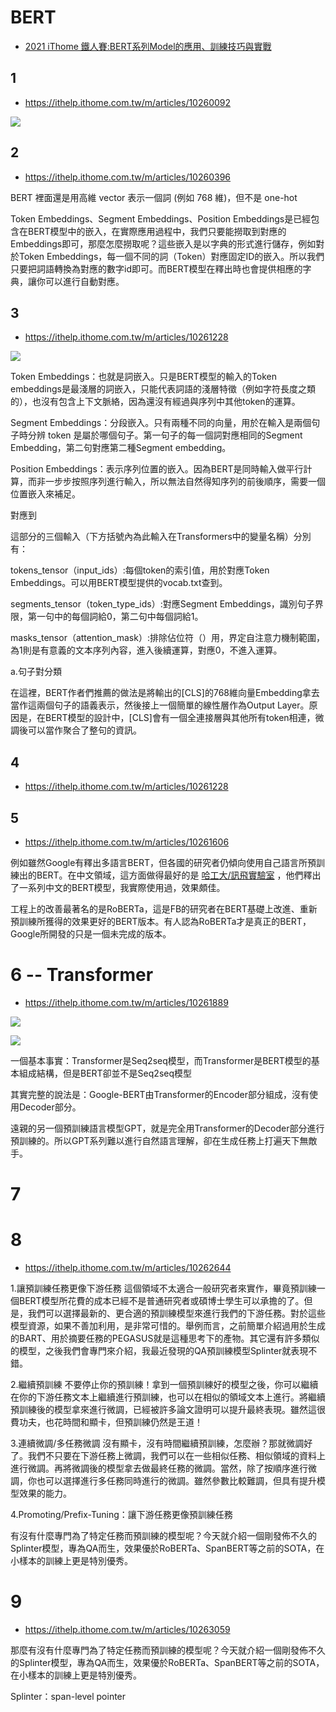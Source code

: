 # BERT

* [2021 iThome 鐵人賽:BERT系列Model的應用、訓練技巧與實戰 ](https://ithelp.ithome.com.tw/users/20127672/ironman/4652)

## 1

* https://ithelp.ithome.com.tw/m/articles/10260092

![](https://ithelp.ithome.com.tw/upload/images/20210904/20127672yDEw1XDTE2.jpg)

## 2

* https://ithelp.ithome.com.tw/m/articles/10260396

BERT 裡面還是用高維 vector 表示一個詞 (例如 768 維)，但不是 one-hot

Token Embeddings、Segment Embeddings、Position Embeddings是已經包含在BERT模型中的嵌入，在實際應用過程中，我們只要能撈取到對應的Embeddings即可，那麼怎麼撈取呢？這些嵌入是以字典的形式進行儲存，例如對於Token Embeddings，每一個不同的詞（Token）對應固定ID的嵌入。所以我們只要把詞語轉換為對應的數字id即可。而BERT模型在釋出時也會提供相應的字典，讓你可以進行自動對應。

## 3

* https://ithelp.ithome.com.tw/m/articles/10261228

![](https://ithelp.ithome.com.tw/upload/images/20210905/20127672biWv2mIAdN.jpg)

Token Embeddings：也就是詞嵌入。只是BERT模型的輸入的Token embeddings是最淺層的詞嵌入，只能代表詞語的淺層特徵（例如字符長度之類的），也沒有包含上下文脈絡，因為還沒有經過與序列中其他token的運算。

Segment Embeddings：分段嵌入。只有兩種不同的向量，用於在輸入是兩個句子時分辨 token 是屬於哪個句子。第一句子的每一個詞對應相同的Segment Embedding，第二句對應第二種Segment embedding。

Position Embeddings：表示序列位置的嵌入。因為BERT是同時輸入做平行計算，而非一步步按照序列進行輸入，所以無法自然得知序列的前後順序，需要一個位置嵌入來補足。

對應到

這部分的三個輸入（下方括號內為此輸入在Transformers中的變量名稱）分別有：

tokens_tensor（input_ids）:每個token的索引值，用於對應Token Embeddings。可以用BERT模型提供的vocab.txt查到。

segments_tensor（token_type_ids）:對應Segment Embeddings，識別句子界限，第一句中的每個詞給0，第二句中每個詞給1。

masks_tensor（attention_mask）:排除佔位符（<pad>）用，界定自注意力機制範圍，為1則是有意義的文本序列內容，進入後續運算，<pad>對應0，不進入運算。



a.句子對分類

在這裡，BERT作者們推薦的做法是將輸出的[CLS]的768維向量Embedding拿去當作這兩個句子的語義表示，然後接上一個簡單的線性層作為Output Layer。原因是，在BERT模型的設計中，[CLS]會有一個全連接層與其他所有token相連，微調後可以當作聚合了整句的資訊。

## 4

* https://ithelp.ithome.com.tw/m/articles/10261228

## 5

* https://ithelp.ithome.com.tw/m/articles/10261606

例如雖然Google有釋出多語言BERT，但各國的研究者仍傾向使用自己語言所預訓練出的BERT。在中文領域，這方面做得最好的是 [哈工大/訊飛實驗室](https://github.com/ymcui/Chinese-BERT-wwm) ，他們釋出了一系列中文的BERT模型，我實際使用過，效果頗佳。

工程上的改善最著名的是RoBERTa，這是FB的研究者在BERT基礎上改進、重新預訓練所獲得的效果更好的BERT版本。有人認為RoBERTa才是真正的BERT，Google所開發的只是一個未完成的版本。

# 6 -- Transformer

* https://ithelp.ithome.com.tw/m/articles/10261889

![](https://ithelp.ithome.com.tw/upload/images/20210909/201276722282FsyI09.jpg)

![](https://ithelp.ithome.com.tw/upload/images/20210909/20127672gW8Msdj5jW.png)

一個基本事實：Transformer是Seq2seq模型，而Transformer是BERT模型的基本組成結構，但是BERT卻並不是Seq2seq模型

 其實完整的說法是：Google-BERT由Transformer的Encoder部分組成，沒有使用Decoder部分。

 遠親的另一個預訓練語言模型GPT，就是完全用Transformer的Decoder部分進行預訓練的。所以GPT系列難以進行自然語言理解，卻在生成任務上打遍天下無敵手。

 # 7

 # 8

 * https://ithelp.ithome.com.tw/m/articles/10262644

 1.讓預訓練任務更像下游任務
這個領域不太適合一般研究者來實作，畢竟預訓練一個BERT模型所花費的成本已經不是普通研究者或碩博士學生可以承擔的了。但是，我們可以選擇最新的、更合適的預訓練模型來進行我們的下游任務。對於這些模型資源，如果不善加利用，是非常可惜的。舉例而言，之前簡單介紹過用於生成的BART、用於摘要任務的PEGASUS就是這種思考下的產物。其它還有許多類似的模型，之後我們會專門來介紹，我最近發現的QA預訓練模型Splinter就表現不錯。

2.繼續預訓練
不要停止你的預訓練！拿到一個預訓練好的模型之後，你可以繼續在你的下游任務文本上繼續進行預訓練，也可以在相似的領域文本上進行。將繼續預訓練後的模型拿來進行微調，已經被許多論文證明可以提升最終表現。雖然這很費功夫，也花時間和顯卡，但預訓練仍然是王道！

3.連續微調/多任務微調
沒有顯卡，沒有時間繼續預訓練，怎麼辦？那就微調好了。我們不只要在下游任務上微調，我們可以在一些相似任務、相似領域的資料上進行微調。再將微調後的模型拿去做最終任務的微調。當然，除了按順序進行微調，你也可以選擇進行多任務同時進行的微調。雖然參數比較難調，但具有提升模型效果的能力。

4.Promoting/Prefix-Tuning：讓下游任務更像預訓練任務

有沒有什麼專門為了特定任務而預訓練的模型呢？今天就介紹一個剛發佈不久的Splinter模型，專為QA而生，效果優於RoBERTa、SpanBERT等之前的SOTA，在小樣本的訓練上更是特別優秀。

# 9

* https://ithelp.ithome.com.tw/m/articles/10263059


那麼有沒有什麼專門為了特定任務而預訓練的模型呢？今天就介紹一個剛發佈不久的Splinter模型，專為QA而生，效果優於RoBERTa、SpanBERT等之前的SOTA，在小樣本的訓練上更是特別優秀。

Splinter：span-level pointer
